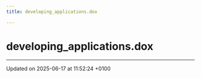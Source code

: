 ```yaml
---
title: developing_applications.dox

---
```


# developing_applications.dox








-------------------------------

Updated on 2025-06-17 at 11:52:24 +0100

